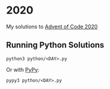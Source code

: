 # 2020

My solutions to [Advent of Code 2020](https://adventofcode.com/2020)

## Running Python Solutions

```
python3 python/<DAY>.py
```

Or with [PyPy](https://www.pypy.org):
```
pypy3 python/<DAY>.py
```
